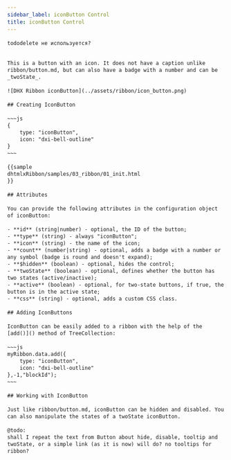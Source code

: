 ```yaml
---
sidebar_label: iconButton Control
title: iconButton Control
---  
```


```tododelete не используется?``` 

```

This is a button with an icon. It does not have a caption unlike ribbon/button.md, but can also have a badge with a number and can be _twoState_.

![DHX Ribbon iconButton](../assets/ribbon/icon_button.png)

## Creating IconButton

~~~js
{
    type: "iconButton",
    icon: "dxi-bell-outline"
}
~~~

{{sample
dhtmlxRibbon/samples/03_ribbon/01_init.html
}}

## Attributes

You can provide the following attributes in the configuration object of iconButton:

- **id** (string|number) - optional, the ID of the button;
- **type** (string) - always "iconButton";
- **icon** (string) - the name of the icon;
- **count** (number|string) - optional, adds a badge with a number or any symbol (badge is round and doesn't expand);
- **$hidden** (boolean) - optional, hides the control;
- **twoState** (boolean) - optional, defines whether the button has two states (active/inactive);
- **active** (boolean) - optional, for two-state buttons, if true, the button is in the active state;
- **css** (string) - optional, adds a custom CSS class.

## Adding IconButtons

IconButton can be easily added to a ribbon with the help of the [add()]() method of TreeCollection:

~~~js
myRibbon.data.add({
    type: "iconButton",
    icon: "dxi-bell-outline"
},-1,"blockId");
~~~

## Working with IconButton

Just like ribbon/button.md, iconButton can be hidden and disabled. You can also manipulate the states of a twoState iconButton.

@todo:
shall I repeat the text from Button about hide, disable, tooltip and twoState, or a simple link (as it is now) will do? no tooltips for ribbon?

```